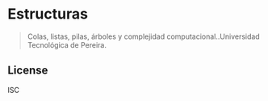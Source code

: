# Estructuras

> Colas, listas, pilas, árboles y complejidad computacional..Universidad Tecnológica de Pereira.

## License

ISC
